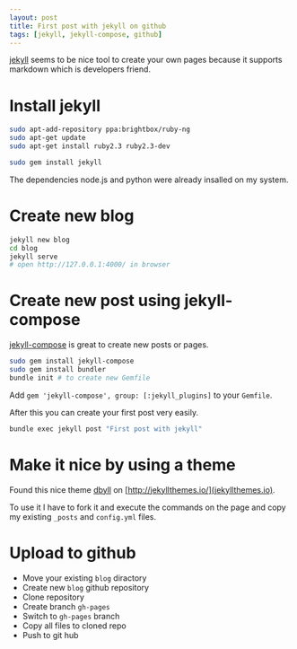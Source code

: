 ```yaml
---
layout: post
title: First post with jekyll on github
tags: [jekyll, jekyll-compose, github]
---
```


[jekyll](https://jekyllrb.com) seems to be nice tool to create your own pages because it supports markdown which is developers friend.

# Install jekyll

```bash
sudo apt-add-repository ppa:brightbox/ruby-ng
sudo apt-get update
sudo apt-get install ruby2.3 ruby2.3-dev

sudo gem install jekyll
```
The dependencies node.js and python were already insalled on my system.

# Create new blog

```bash
jekyll new blog
cd blog
jekyll serve
# open http://127.0.0.1:4000/ in browser
```

# Create new post using jekyll-compose

[jekyll-compose](https://github.com/jekyll/jekyll-compose) is great to create new posts or pages.

```bash
sudo gem install jekyll-compose
sudo gem install bundler
bundle init # to create new Gemfile
```

Add `gem 'jekyll-compose', group: [:jekyll_plugins]` to your `Gemfile`.

After this you can create your first post very easily.

```bash
bundle exec jekyll post "First post with jekyll"
```

# Make it nice by using a theme

Found this nice theme [dbyll](http://dbtek.github.io/dbyll/) on [http://jekyllthemes.io/](jekyllthemes.io).

To use it I have to fork it and execute the commands on the page and copy my existing `_posts` and `config.yml` files.

# Upload to github

* Move your existing `blog` diractory
* Create new `blog` github repository
* Clone repository
* Create branch `gh-pages`
* Switch to `gh-pages` branch
* Copy all files to cloned repo
* Push to git hub
